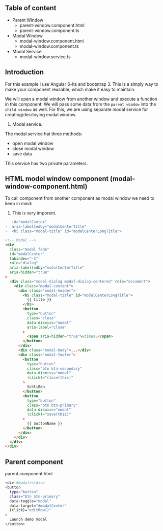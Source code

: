 ## Table of content
* Parent Window
  * parent-window.component.html
  * parent-window.component.ts  
* Modal Window
  * modal-window.component.html
  * modal-window.component.ts
* Modal Service
  * modal-window.service.ts

## Introduction

For this example i use Angular 6-lts and bootstrap 3. This is a simply way to make your component reusable, which make it easy to maintain.

We will open a modal window from another window and execute a function in this component. We will pass some data from the `parent window` into the `child window` as well. For this, we are using separate modal service for creating/desrtoying modal window. 

1. Modal service.

The modal service hat three methods:
* open modal window
* close modal window
* save data 

This service has two private parameters.

## HTML model window component (modal-window-component.html)

To call component from another component as modal window we need to keep in mind:

1. This is very imporent.

```diff
-  id="modalCenter"
-  aria-labelledby="modalCenterTitle"
-  <h5 class="modal-title" id="modalCenterLongTitle">  
  ```
  
```html
<!-- Modal -->
<div
  class="modal fade"
  id="modalCenter"
  tabindex="-1"
  role="dialog"
  aria-labelledby="modalCenterTitle"
  aria-hidden="true"
>
  <div class="modal-dialog modal-dialog-centered" role="document">
    <div class="modal-content">
      <div class="modal-header">
        <h5 class="modal-title" id="modalCenterLongTitle">
          {{ title }}
        </h5>
        <button
          type="button"
          class="close"
          data-dismiss="modal"
          aria-label="Close"
        >
          <span aria-hidden="true">&times;</span>
        </button>
      </div>
      <div class="modal-body">...</div>
      <div class="modal-footer">
        <button
          type="button"
          class="btn btn-secondary"
          data-dismiss="modal"
          (click)="close(this)"
        >
          Schlißen
        </button>
        <button
          type="button"
          class="btn btn-primary"
          data-dismiss="modal"
          (click)="save(this)"
        >
          {{ buttonName }}
        </button>
      </div>
    </div>
  </div>
</div>

```

## Parent component

parent.component.html

```bash
<div #modal></div>
<button
  type="button"
  class="btn btn-primary"
  data-toggle="modal"
  data-target="#modalCenter"
  (click)="editRow()"
>
  Launch demo modal
</button>
```
